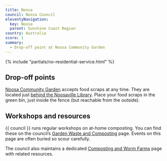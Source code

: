 ```yaml
---
title: Noosa
council: Noosa Council
eleventyNavigation:
  key: Noosa
  parent: Sunshine Coast Region
country: Australia
score: 1
summary:
  - Drop-off point at Noosa Community Garden
---
```


{% include "partials/no-residential-service.html" %}

## Drop-off points

[Noosa Community Garden](https://www.facebook.com/NoosaCommunityGarden) accepts food scraps at any time. They are located just [behind the Noosaville Library](https://goo.gl/maps/9vUyxRdNmBbj3LwX9). Place your food scraps in the green bin, just inside the fence (but reachable from the outside).

## Workshops and resources

{{ council }} runs regular workshops on at-home composting. You can find these on the council’s [Garden Waste and Composting](https://www.noosa.qld.gov.au/environment-waste/waste-recycling/garden-waste-composting) page. Events on this page are often buried so scour carefully.

The council also maintains a dedicated [Composting and Worm Farms](https://www.noosa.qld.gov.au/waste-recycling/composting-worm-farms-1) page with related resources.

